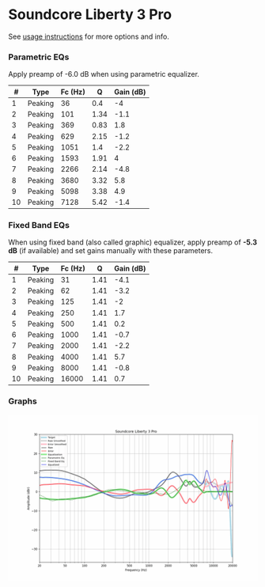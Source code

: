 # Soundcore Liberty 3 Pro
See [usage instructions](https://github.com/jaakkopasanen/AutoEq#usage) for more options and info.

### Parametric EQs
Apply preamp of -6.0 dB when using parametric equalizer.

|   # | Type    |   Fc (Hz) |    Q |   Gain (dB) |
|-----|---------|-----------|------|-------------|
|   1 | Peaking |        36 | 0.4  |        -4   |
|   2 | Peaking |       101 | 1.34 |        -1.1 |
|   3 | Peaking |       369 | 0.83 |         1.8 |
|   4 | Peaking |       629 | 2.15 |        -1.2 |
|   5 | Peaking |      1051 | 1.4  |        -2.2 |
|   6 | Peaking |      1593 | 1.91 |         4   |
|   7 | Peaking |      2266 | 2.14 |        -4.8 |
|   8 | Peaking |      3680 | 3.32 |         5.8 |
|   9 | Peaking |      5098 | 3.38 |         4.9 |
|  10 | Peaking |      7128 | 5.42 |        -1.4 |

### Fixed Band EQs
When using fixed band (also called graphic) equalizer, apply preamp of **-5.3 dB** (if available) and set gains manually with these parameters.

|   # | Type    |   Fc (Hz) |    Q |   Gain (dB) |
|-----|---------|-----------|------|-------------|
|   1 | Peaking |        31 | 1.41 |        -4.1 |
|   2 | Peaking |        62 | 1.41 |        -3.2 |
|   3 | Peaking |       125 | 1.41 |        -2   |
|   4 | Peaking |       250 | 1.41 |         1.7 |
|   5 | Peaking |       500 | 1.41 |         0.2 |
|   6 | Peaking |      1000 | 1.41 |        -0.7 |
|   7 | Peaking |      2000 | 1.41 |        -2.2 |
|   8 | Peaking |      4000 | 1.41 |         5.7 |
|   9 | Peaking |      8000 | 1.41 |        -0.8 |
|  10 | Peaking |     16000 | 1.41 |         0.7 |

### Graphs
![](./Soundcore%20Liberty%203%20Pro.png)
